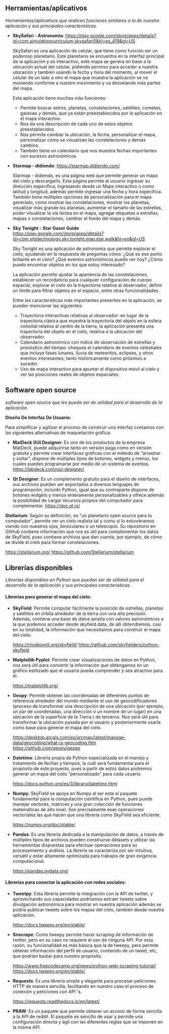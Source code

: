 ## Herramientas/aplicativos
_Herramientas/aplicativos que realicen funciones similares a la de nuestra aplicación y sus principales características._

- **SkySafari - Astronomía**:
https://play.google.com/store/apps/details?id=com.simulationcurriculum.skysafari5&hl=es_419&gl=US

    SkySafari es una aplicación de celular, que tiene como función ser un poderoso planetario. Este planetario se encuentra en la interfaz principal de la aplicación y es interactivo, este mapa se genera en base a la ubicación actual del celular, pidiendo permiso para acceder a nuestra ubicación y también usando la fecha y hora del momento, al mover el celular de un lado a otro el mapa que muestra la aplicación se va moviendo conforme a nuestro movimiento y va desvelando más partes del mapa.
    
    Esta aplicación tiene muchas más funciones:  
    - Permite buscar astros, planetas, constelaciones, satélites, cometas, galaxias y demás, que ya están preestablecidos por la aplicación en el mapa interactivo.
    - Nos da una descripción de cada uno de estos objetos preestablecidos.
    - Nos permite cambiar la ubicación, la fecha, personalizar el mapa, personalizar cómo se visualizan las constelaciones y demás cambios.
    - También tiene un calendario que nos muestra fechas importantes con sucesos astronómicos. 
    
- **Starmap - didiendo**:
https://starmap.didiendo.com/

    Starmap - didiendo, es una página web que permite generar un mapa del cielo y descargarlo. Esta página permite al usuario ingresar su dirección específica; ingresando desde un Maps interactivo o como latitud y longitud, además permite ingresar una fecha y hora específica. También tiene múltiples opciones de personalización para el mapa generado, como mostrar las constelaciones, mostrar los planetas, visualizar más grande los planetas, aumentar el tamaño de las estrellas, poder visualizar la vía láctea en el mapa, agregar etiquetas a estrellas, mapas o constelaciones, cambiar el fondo del mapa y demás.
    
- **Sky Tonight - Star Gazer Guide**
https://play.google.com/store/apps/details?id=com.vitotechnology.sky.tonight.map.star.walk&hl=en&gl=US 

    Sky Tonight es una aplicación de astronomía que permite explorar el cielo, ayudando en la respuesta de preguntas cómo: ¿Qué es ese punto brillante en el cielo? ¿Qué eventos astronómicos puedo ver hoy? ¿Cómo puedo encontrar objetos en los que estoy interesado?
    
    La aplicación permite ajustar la apariencia de las constelaciones, establecer un recordatorio para cualquier configuración de cuerpo espacial, explorar el cielo en la trayectoria relativa al observador, definir un límite para filtrar objetos en el espacio, entre otras funcionalidades.
    
    Entre las características más importantes presentes en la aplicación, se pueden mencionar las siguientes:

    - Trayectoria interactivas relativas al observador: en lugar de la trayectoria clásica que muestra la trayectoria del objeto en la esfera celestial relativa al centro de la tierra, la aplicación presenta una trayectoria del objeto en el cielo, relativa a la ubicación del observador.
    - Calendario astronómico con índice de observación de estrellas y pronóstico del tiempo: chequea el calendario de eventos celestiales que incluye fases lunares, lluvia de meteoritos, eclipses, y otros eventos interesantes; tanto históricamente como próximos a suceder.
    - Uso de mapa interactivo para apuntar el dispositivo móvil al cielo y ver las posiciones reales de objetos espaciales.

## Software open source
_software open source que les pueda ser de utilidad para el desarrollo de la aplicación._

**Diseño De Interfaz De Usuario:** 

Para simplificar y agilizar el proceso de construir una interfaz contamos con las siguientes alternativas de maquetación gráfica:

- **MatDeck GUI Designer**: Es uno de los productos de la empresa MatDeck, puede adquirirse tanto en versión paga como en versión gratuita y permite crear interfaces gráficas con el método de “arrastrar y soltar”, dispone de múltiples tipos de botones, widgets y menús, los cuales pueden programarse por medio de un sistema de eventos.
https://labdeck.com/gui-designer/

- **Qt Designer**: Es un complemento gratuito para el diseño de interfaces, sus archivos pueden ser exportados a diversos lenguajes de programación, incluido Python, igual que su contraparte dispone de botones widgets y menús enteramente personalizables y ofrece además la posibilidad de cargar recursos propios del computador para complementar.
https://doc.qt.io/

**Stellarium**: Según su definición, es “un planetario open source para tu computador”, permite ver un cielo realista tal y como si lo estuviéramos viendo con nuestros ojos, binoculares o un telescopio. Su repositorio en GitHub contiene información que nos es útil para complementar los datos de SkyField, pues contiene archivos que dan cuenta, por ejemplo, de cómo se divide el cielo para formar constelaciones.

https://stellarium.org/
https://github.com/Stellarium/stellarium

## Librerías disponibles
_Librerías disponibles en Python que puedan ser de utilidad para el desarrollo de la aplicación y sus principales características._

#### Librerías para generar el mapa del cielo:
- **SkyField**: Permite computar fácilmente la posición de estrellas, planetas y satélites en órbita alrededor de la tierra con una alta precisión. Además, contiene una base de datos amplia con valores astronómicos a la que podemos acceder desde skyfield.data, de allí obtendremos, casi en su totalidad, la información que necesitamos para construir el mapa del cielo.

    https://rhodesmill.org/skyfield/
    https://github.com/skyfielders/python-skyfield

- **Matplotlib Pyplot**: Permite crear visualizaciones de datos en Python, nos será útil para convertir la información que obtengamos en un gráfico estilizado que el usuario pueda comprender y sea atractivo para él.

    https://matplotlib.org/

- **Geopy**: Permite obtener las coordenadas de diferentes puntos de referencia alrededor del mundo mediante el uso de geocodificadores (proceso de transformar una descripción de una ubicación (por ejemplo, un par de coordenadas, una dirección o un nombre de un lugar) en una ubicación de la superficie de la Tierra.) de terceros. Nos será útil para transformar la ubicación pasada por el usuario y posteriormente usarla como base para generar el mapa del cielo.

    https://desktop.arcgis.com/es/arcmap/latest/manage-data/geocoding/what-is-geocoding.htm
    https://github.com/geopy/geopy

- **Datetime**: Librería propia de Python especializada en el manejo y tratamiento de fechas y tiempos, la cuál será fundamental para el propósito de este proyecto, pues a partir de estos datos podremos generar un mapa del cielo “personalizado” para cada usuario.

    https://docs.python.org/es/3/library/datetime.html

- **Numpy**: SkyField se apoya en Numpy al ser este el paquete fundamental para la computación científica en Python, pues puede manejar vectores, matrices y una gran colección de funciones matemáticas de alto nivel. Son precisamente esas operaciones vectoriales las que hacen que una librería como SkyField sea eficiente.

    https://numpy.org/doc/stable/

- **Pandas**: Es una librería dedicada a la manipulación de datos, a través de múltiples tipos de archivos pueden construirse datasets y utilizar las herramientas dispuestas para efectuar operaciones para su procesamiento y análisis. La librería se caracteriza por ser intuitiva, versátil y estar altamente optimizada para trabajos de gran exigencia computacional.

    https://pandas.pydata.org/

#### Librerías para conectar la aplicación con redes sociales: 
- **Tweetpy**: Esta librería permite la integración con la API de twitter, y aprovechando sus capacidades podríamos extraer tweets sobre divulgación astronómica para mostrar en nuestra aplicación además se podría publicar tweets sobre los mapas del cielo, también desde nuestra aplicación.

    https://docs.tweepy.org/en/stable/

- **Snscrape**: Como tweepy permite hacer scraping de información de twitter, pero en su caso no requiere el uso de ninguna API. Por esta razón, su funcionalidad es más básica que la de tweepy, pero permite obtener información del perfil de usuario, contenido de un tweet, etc, que podrían bastar para nuestro propósito.

    https://www.freecodecamp.org/news/python-web-scraping-tutorial/
    https://docs.tweepy.org/en/stable/

- **Requests**: Es una librería simple y elegante para procesar peticiones HTTP de manera sencilla, facilitando en nuestro caso el proceso de conexión y peticiones con API 's.

    https://requests.readthedocs.io/en/latest/ 

- **PRAW**: Es un paquete que permite obtener un acceso de forma sencilla a la API de reddit. El paquete es sencillo de usar y permite una configuración directa y ágil con las diferentes reglas que se imponen en la misma API.

